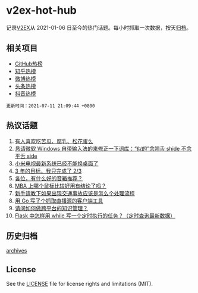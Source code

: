 # v2ex-hot-hub

 记录[V2EX](https://www.v2ex.com/)从 2021-01-06 日至今的热门话题。每小时抓取一次数据，按天[归档](archives)。
 
 ## 相关项目

- [GitHub热榜](https://github.com/lonnyzhang423/github-hot-hub)
- [知乎热榜](https://github.com/lonnyzhang423/zhihu-hot-hub)
- [微博热榜](https://github.com/lonnyzhang423/weibo-hot-hub)
- [头条热榜](https://github.com/lonnyzhang423/toutiao-hot-hub)
- [抖音热榜](https://github.com/lonnyzhang423/douyin-hot-hub)


 `更新时间：2021-07-11 21:09:44 +0800`

## 热议话题

1. [有人喜欢吃苦瓜、腐乳、松花蛋么](https://www.v2ex.com/t/788777)
1. [恳请微软 Windows 自带输入法的来修正一下词库：“似的”念翘舌 shide 不念平舌 side](https://www.v2ex.com/t/788822)
1. [小米电视最新系统已经不能换桌面了](https://www.v2ex.com/t/788781)
1. [3 年的目标，我只完成了 2/3](https://www.v2ex.com/t/788796)
1. [各位，有什么好的音箱推荐？](https://www.v2ex.com/t/788793)
1. [MBA 上哪个鼠标比较好用有结论了吗？](https://www.v2ex.com/t/788802)
1. [新手请教下如果出现交通事故应该是怎么个处理流程](https://www.v2ex.com/t/788792)
1. [用 Go 写了个抓取直播源的客户端工具](https://www.v2ex.com/t/788806)
1. [请问如何做跨平台的知识管理？](https://www.v2ex.com/t/788826)
1. [Flask 中怎样用 while 写一个定时执行的任务？（定时查询最新数据）](https://www.v2ex.com/t/788811)

## 历史归档

[archives](archives)

## License

See the [LICENSE](LICENSE) file for license rights and limitations (MIT).
